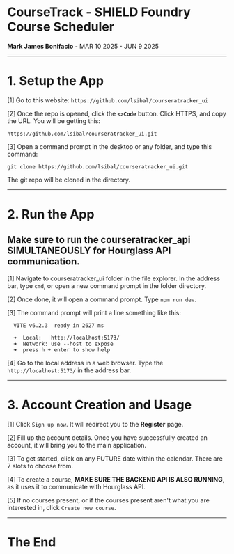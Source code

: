 # CourseTrack - SHIELD Foundry Course Scheduler

**Mark James Bonifacio** - MAR 10 2025 - JUN 9 2025

---

# 1. Setup the App

[1] Go to this website:
`https://github.com/lsibal/courseratracker_ui`

[2] Once the repo is opened, click the **`<>Code`** button. Click HTTPS, and copy the URL. You will be getting this:

```
https://github.com/lsibal/courseratracker_ui.git
```

[3] Open a command prompt in the desktop or any folder, and type this command:

```
git clone https://github.com/lsibal/courseratracker_ui.git
```

The git repo will be cloned in the directory.

---

# 2. Run the App

## Make sure to run the courseratracker_api SIMULTANEOUSLY for Hourglass API communication.

[1] Navigate to courseratracker_ui folder in the file explorer. In the address bar, type `cmd`, or open a new command prompt in the folder directory.

[2] Once done, it will open a command prompt. Type `npm run dev`.

[3] The command prompt will print a line something like this:

```
  VITE v6.2.3  ready in 2627 ms

  ➜  Local:   http://localhost:5173/
  ➜  Network: use --host to expose
  ➜  press h + enter to show help
```

[4] Go to the local address in a web browser. Type the `http://localhost:5173/` in the address bar.

---

# 3. Account Creation and Usage

[1] Click `Sign up now`. It will redirect you to the **Register** page.

[2] Fill up the account details. Once you have successfully created an account, it will bring you to the main application.

[3] To get started, click on any FUTURE date within the calendar. There are 7 slots to choose from.

[4] To create a course, **MAKE SURE THE BACKEND API IS ALSO RUNNING**, as it uses it to communicate with Hourglass API.

[5] If no courses present, or if the courses present aren't what you are interested in, click `Create new course`.

---

# The End